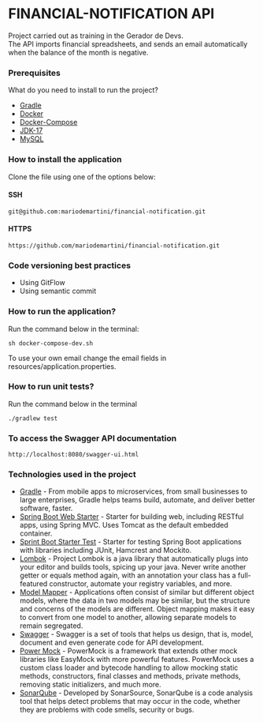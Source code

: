 # FINANCIAL-NOTIFICATION API
Project carried out as training in the Gerador de Devs.  
The API imports financial spreadsheets, and sends an email automatically when the balance of the month is negative.  

### Prerequisites
What do you need to install to run the project?

* [Gradle](https://gradle.org/)
* [Docker](https://www.docker.com/)
* [Docker-Compose](https://docs.docker.com/compose/)
* [JDK-17](https://www.oracle.com/java/technologies/javase/jdk17-archive-downloads.html)
* [MySQL](https://www.mysql.com/)

### How to install the application
Clone the file using one of the options below:
#### SSH
```
git@github.com:mariodemartini/financial-notification.git
```  
#### HTTPS
```
https://github.com/mariodemartini/financial-notification.git
```  

### Code versioning best practices
* Using GitFlow
* Using semantic commit

### How to run the application?

Run the command below in the terminal:
```
sh docker-compose-dev.sh
```  

To use your own email change the email fields in resources/application.properties.   

### How to run unit tests?
Run the command below in the terminal
```
./gradlew test
```

### To access the Swagger API documentation
```
http://localhost:8080/swagger-ui.html
```

### Technologies used in the project
* [Gradle](https://gradle.org/) - From mobile apps to microservices, from small businesses to large enterprises, Gradle helps teams build, automate, and deliver better software, faster.
* [Spring Boot Web Starter](https://mvnrepository.com/artifact/org.springframework.boot/spring-boot-starter-web) - Starter for building web, including RESTful apps, using Spring MVC. Uses Tomcat as the default embedded container.
* [Sprint Boot Starter Test](https://mvnrepository.com/artifact/org.springframework.boot/spring-boot-starter-test) - Starter for testing Spring Boot applications with libraries including JUnit, Hamcrest and Mockito.
* [Lombok](https://projectlombok.org/) - Project Lombok is a java library that automatically plugs into your editor and builds tools, spicing up your java. Never write another getter or equals method again, with an annotation your class has a full-featured constructor, automate your registry variables, and more.
* [Model Mapper](https://modelmapper.org/) - Applications often consist of similar but different object models, where the data in two models may be similar, but the structure and concerns of the models are different. Object mapping makes it easy to convert from one model to another, allowing separate models to remain segregated.
* [Swagger](https://swagger.io/) - Swagger is a set of tools that helps us design, that is, model, document and even generate code for API development.
* [Power Mock](https://powermock.github.io/) -  PowerMock is a framework that extends other mock libraries like EasyMock with more powerful features. PowerMock uses a custom class loader and bytecode handling to allow mocking static methods, constructors, final classes and methods, private methods, removing static initializers, and much more.
* [SonarQube](https://www.sonarsource.com/products/sonarqube/) - Developed by SonarSource, SonarQube is a code analysis tool that helps detect problems that may occur in the code, whether they are problems with code smells, security or bugs.